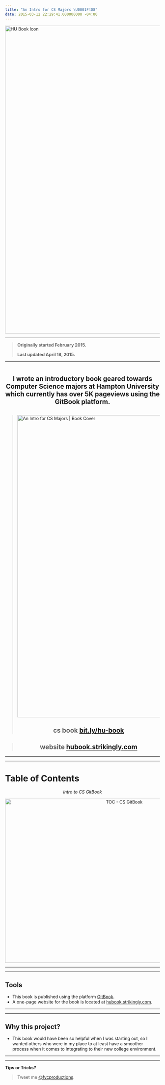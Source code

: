 ```yaml
---
title: "An Intro for CS Majors \U0001F4D8"
date: 2015-03-12 22:29:41.000000000 -04:00
---
```

<p><a href="http://bit.ly/hu-book" target="_blank"><img class="aligncenter wp-image-356 size-large" src="https://huacm.files.wordpress.com/2015/03/hubookicon.jpg?w=788" alt="HU Book Icon" width="788" height="1002" /></a><br />
<!--more--></p>
<hr />
<blockquote><p><strong>Originally started February 2015.</strong></p>
<p><strong>Last updated April 18, 2015.</strong></p></blockquote>
<hr />
<div class="page" title="Page 5">
<div class="section">
<div class="layoutArea">
<div class="column">
<h2 style="text-align:center;">I wrote an introductory book geared towards Computer Science majors at Hampton University which currently has over 5K pageviews using the GitBook platform.</h2>
</div>
</div>
</div>
</div>
<blockquote><p><a href="https://fvcproductions.files.wordpress.com/2015/03/cs-book-cover.jpeg"><img class="aligncenter size-full wp-image-1998" src="https://fvcproductions.files.wordpress.com/2015/03/cs-book-cover.jpeg" alt="An Intro for CS Majors | Book Cover" width="760" height="984" /></a></p>
<h2 style="text-align:center;"><strong>cs book</strong> <a title="Intro to CS at HU | GitBook" href="http://bit.ly/hu-book" target="_blank">bit.ly/hu-book</a></h2>
</blockquote>
<blockquote>
<h2 style="text-align:center;"><strong>website</strong> <a title="Strikingly HU Book" href="http://hubook.strikingly.com/" target="_blank">hubook.strikingly.com</a></h2>
</blockquote>
<hr />
<hr />
<h1><strong>Table of Contents</strong></h1>
<p style="text-align:center;"><em>Intro to CS GitBook</em></p>
<p style="text-align:center;"><a href="https://fvcproductions.files.wordpress.com/2015/03/screenshot-2015-04-18-10-54-50.png"><img class="aligncenter size-full wp-image-2051" src="https://fvcproductions.files.wordpress.com/2015/03/screenshot-2015-04-18-10-54-50.png" alt="TOC - CS GitBook" width="760" height="534" /></a></p>
<hr />
<hr />
<h2 id="section-tools">Tools</h2>
<ul>
<li>This book is published using the platform <a title="GitBook" href="http://gitbook.com" target="_blank">GitBook</a>.</li>
<li>A one-page website for the book is located at <a title="Strikingly | HU Book" href="http://hubook.strikingly.com/" target="_blank">hubook.strikingly.com</a>.</li>
</ul>
<hr />
<hr />
<h2 id="section-whyproject">Why this project?</h2>
<ul>
<li>This book would have been so helpful when I was starting out, so I wanted others who were in my place to at least have a smoother process when it comes to integrating to their new college environment.</li>
</ul>
<hr />
<hr />
<p><strong>Tips or Tricks?</strong></p>
<blockquote><p>Tweet me <a title="FVCproductions on Twitter" href="http://twitter.com/fvcproductions" target="_blank">@fvcproductions</a>.</p></blockquote>
